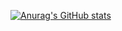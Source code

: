 [![Anurag's GitHub stats](https://github-readme-stats.vercel.app/api?username=uxdxdev&count_private=true&show_icons=true&bg_color=45,0000b0,000020&title_color=ffffff&text_color=ffffff&icon_color=00ff00&text_bold=true)](https://github.com/anuraghazra/github-readme-stats)
